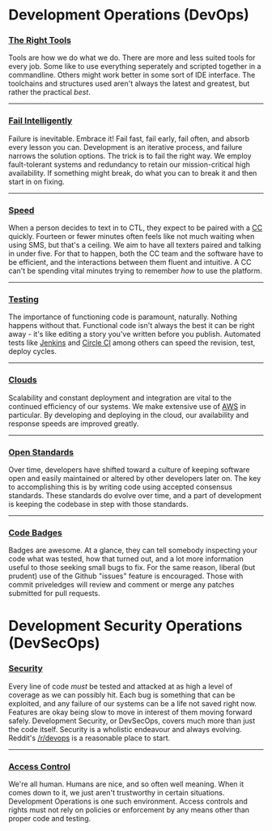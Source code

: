 # Development Operations (DevOps)

### [The Right Tools](./tool-kit.md)

Tools are how we do what we do. There are more and less suited tools for every job. Some like to use everything seperately and scripted together in a commandline. Others might work better in some sort of IDE interface. The toolchains and structures used aren't always the latest and greatest, but rather the practical _best_.

---

### [Fail Intelligently](./successful-failure.md)

Failure is inevitable. Embrace it! Fail fast, fail early, fail often, and absorb every lesson you can. Development is an iterative process, and failure narrows the solution options. The trick is to fail the right way. We employ fault-tolerant systems and redundancy to retain our mission-critical high availability. If something might break, do what you can to break it and then start in on fixing.

---

### [Speed](./faster-pussycat.md)

When a person decides to text in to CTL, they expect to be paired with a [CC]() quickly. Fourteen or fewer minutes often feels like not much waiting when using SMS, but that's a ceiling. We aim to have all texters paired and talking in under five. For that to happen, both the CC team and the software have to be efficient, and the interactions between them fluent and intuitive. A CC can't be spending vital minutes trying to remember _how_ to use the platform.

---

### [Testing](./testing-1-2.md)

The importance of functioning code is paramount, naturally. Nothing happens without that. Functional code isn't always the best it can be right away - it's like editing a story you've written before you publish. Automated tests like [Jenkins]() and [Circle CI]() among others can speed the revision, test, deploy cycles.

---

### [Clouds](./cloudy-with-a-chance-of-meatballs.md)

Scalability and constant deployment and integration are vital to the continued efficiency of our systems. We make extensive use of [AWS]() in particular. By developing and deploying in the cloud, our availability and response speeds are improved greatly.

---

### [Open Standards](./standard-procedure.md)

Over time, developers have shifted toward a culture of keeping software open and easily maintained or altered by other developers later on. The key to accomplishing this is by writing code using accepted consensus standards. These standards do evolve over time, and a part of development is keeping the codebase in step with those standards.

---

### [Code Badges](./badge-and-rank-please.md)

Badges are awesome. At a glance, they can tell somebody inspecting your code what was tested, how that turned out, and a lot more information useful to those seeking small bugs to fix. For the same reason, liberal (but prudent) use of the Github "issues" feature is encouraged. Those with commit priveledges will review and comment or merge any patches submitted for pull requests.

# Development Security Operations (DevSecOps)

### [Security](./dev-sec-ops.md)

Every line of code _must_ be tested and attacked at as high a level of coverage as we can possibly hit. Each bug is something that can be exploited, and any failure of our systems can be a life not saved right now. Features are okay being slow to move in interest of them moving forward safely. Development Security, or DevSecOps, covers much more than just the code itself. Security is a wholistic endeavour and always evolving. Reddit's [/r/devops](https://reddit.com/r/devops/) is a reasonable place to start.

---

### [Access Control](./chaos-control.md)

We're all human. Humans are nice, and so often well meaning. When it comes down to it, we just aren't trustworthy in certain situations. Development Operations is one such environment. Access controls and rights must not rely on policies or enforcement by any means other than proper code and testing.
